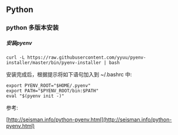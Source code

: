 ## Python

### python 多版本安装


##### 安装pyenv

	curl -L https://raw.githubusercontent.com/yyuu/pyenv-installer/master/bin/pyenv-installer | bash

安装完成后，根据提示将如下语句加入到 ~/.bashrc 中:

	export PYENV_ROOT="$HOME/.pyenv"
	export PATH="$PYENV_ROOT/bin:$PATH"
	eval "$(pyenv init -)"


参考:

[http://seisman.info/python-pyenv.html](http://seisman.info/python-pyenv.html)
